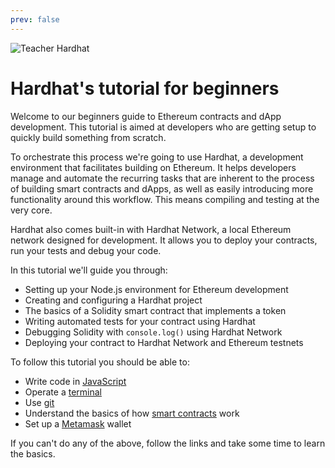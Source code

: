 ```yaml
---
prev: false
---
```


![Teacher Hardhat](/hardhat-tutorial.svg)

# Hardhat's tutorial for beginners

Welcome to our beginners guide to Ethereum contracts and dApp development. This tutorial is aimed at developers who are getting setup to quickly build something from scratch.

To orchestrate this process we're going to use Hardhat, a development environment that facilitates building on Ethereum. It helps developers manage and automate the recurring tasks that are inherent to the process of building smart contracts and dApps, as well as easily introducing more functionality around this workflow. This means compiling and testing at the very core.

Hardhat also comes built-in with Hardhat Network, a local Ethereum network designed for development. It allows you to deploy your contracts, run your tests and debug your code.

In this tutorial we'll guide you through:

- Setting up your Node.js environment for Ethereum development
- Creating and configuring a Hardhat project
- The basics of a Solidity smart contract that implements a token
- Writing automated tests for your contract using Hardhat
- Debugging Solidity with `console.log()` using Hardhat Network
- Deploying your contract to Hardhat Network and Ethereum testnets

To follow this tutorial you should be able to:

- Write code in [JavaScript](https://developer.mozilla.org/en-US/docs/Learn/Getting_started_with_the_web/JavaScript_basics)
- Operate a [terminal](https://en.wikipedia.org/wiki/Terminal_emulator)
- Use [git](https://git-scm.com/doc)
- Understand the basics of how [smart contracts](https://ethereum.org/learn/#smart-contracts) work
- Set up a [Metamask](https://metamask.io/) wallet

If you can't do any of the above, follow the links and take some time to learn the basics.
